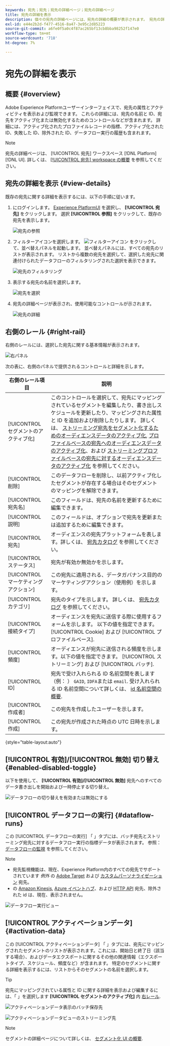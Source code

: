 ```yaml
---
keywords: 宛先；宛先；宛先の詳細ページ；宛先の詳細ページ
title: 宛先の詳細を表示
description: 個々の宛先の詳細ページには、宛先の詳細の概要が表示されます。 宛先の詳細には、宛先名、ID、宛先にマッピングされたセグメント、アクティベーションを編集し、データフローを有効/無効にするためのコントロールが含まれます。
exl-id: e44e2b2d-f477-4516-8a47-3e95c2d85223
source-git-commit: a6fe0f5a0c4f87ac265bf13cb8bba98252f147e0
workflow-type: tm+mt
source-wordcount: '718'
ht-degree: 7%

---
```


# 宛先の詳細を表示

## 概要 {#overview}

Adobe Experience Platformユーザーインターフェイスで、宛先の属性とアクティビティを表示および監視できます。 これらの詳細には、宛先の名前と ID、宛先をアクティブ化または無効化するためのコントロールなどが含まれます。 詳細には、アクティブ化されたプロファイルレコードの指標、アクティブ化された ID、失敗した ID、除外された ID、データフロー実行の履歴も含まれます。

>[!NOTE]
>
>宛先の詳細ページは、 [!UICONTROL 宛先] ワークスペース [!DNL Platform] [!DNL UI]. 詳しくは、 [[!UICONTROL 宛先] workspace の概要](./destinations-workspace.md) を参照してください。

## 宛先の詳細を表示 {#view-details}

既存の宛先に関する詳細を表示するには、以下の手順に従います。

1. にログインします。 [Experience PlatformUI](https://platform.adobe.com/) を選択し、 **[!UICONTROL 宛先]** をクリックします。 選択 **[!UICONTROL 参照]** をクリックして、既存の宛先を表示します。

   ![宛先の参照](../assets/ui/details-page/browse-destinations.png)

1. フィルターアイコンを選択します。 ![フィルターアイコン](../assets/ui/details-page/filter.png) をクリックして、並べ替えパネルを起動します。 並べ替えパネルには、すべての宛先のリストが表示されます。 リストから複数の宛先を選択して、選択した宛先に関連付けられたデータフローのフィルタリングされた選択を表示できます。

   ![宛先のフィルタリング](../assets/ui/details-page/filter-destinations.png)

1. 表示する宛先の名前を選択します。

   ![宛先を選択](../assets/ui/details-page/destination-select.png)

1. 宛先の詳細ページが表示され、使用可能なコントロールが示されます。

   ![宛先の詳細](../assets/ui/details-page/destination-details.png)

## 右側のレール {#right-rail}

右側のレールには、選択した宛先に関する基本情報が表示されます。

![右パネル](../assets/ui/details-page/right-sidebar.png)

次の表に、右側のパネルで提供されるコントロールと詳細を示します。

| 右側のレール項目 | 説明 |
| --- | --- |
| [!UICONTROL セグメントのアクティブ化] | このコントロールを選択して、宛先にマッピングされているセグメントを編集したり、書き出しスケジュールを更新したり、マッピングされた属性と ID を追加および削除したりします。 詳しくは、 [ストリーミング宛先をセグメント化するためのオーディエンスデータのアクティブ化](./activate-segment-streaming-destinations.md), [プロファイルベースの宛先へのオーディエンスデータのアクティブ化](./activate-batch-profile-destinations.md)、および [ストリーミングプロファイルベースの宛先に対するオーディエンスデータのアクティブ化](./activate-streaming-profile-destinations.md) を参照してください。 |
| [!UICONTROL 削除] | このデータフローを削除し、以前アクティブ化したセグメントが存在する場合はそのセグメントのマッピングを解除できます。 |
| [!UICONTROL 宛先名] | このフィールドは、宛先の名前を更新するために編集できます。 |
| [!UICONTROL 説明] | このフィールドは、オプションで宛先を更新または追加するために編集できます。 |
| [!UICONTROL 宛先] | オーディエンスの宛先プラットフォームを表します。詳しくは、 [宛先カタログ](../catalog/overview.md) を参照してください。 |
| [!UICONTROL ステータス] | 宛先が有効か無効かを示します。 |
| [!UICONTROL マーケティングアクション] | この宛先に適用される、データガバナンス目的のマーケティングアクション（使用例）を示します。 |
| [!UICONTROL カテゴリ] | 宛先のタイプを示します。 詳しくは、 [宛先カタログ](../catalog/overview.md) を参照してください。 |
| [!UICONTROL 接続タイプ] | オーディエンスを宛先に送信する際に使用するフォームを示します。 以下の値を指定できます。 [!UICONTROL Cookie] および [!UICONTROL プロファイルベース]. |
| [!UICONTROL 頻度] | オーディエンスが宛先に送信される頻度を示します。以下の値を指定できます。 [!UICONTROL ストリーミング] および [!UICONTROL バッチ]. |
| [!UICONTROL ID] | 宛先で受け入れられる ID 名前空間を表します（例： ） `GAID`, `IDFA`または `email`. 受け入れられる ID 名前空間について詳しくは、 [id 名前空間の概要](../../identity-service/namespaces.md). |
| [!UICONTROL 作成者] | この宛先を作成したユーザーを示します。 |
| [!UICONTROL 作成] | この宛先が作成された時点の UTC 日時を示します。 |

{style=&quot;table-layout:auto&quot;}

## [!UICONTROL 有効]/[!UICONTROL 無効] 切り替え {#enabled-disabled-toggle}

以下を使用して、 **[!UICONTROL 有効]/[!UICONTROL 無効]** 宛先へのすべてのデータ書き出しを開始および一時停止する切り替え。

![データフローの切り替えを有効または無効にする](../assets/ui/details-page/enable-disable.png)

## [!UICONTROL データフローの実行] {#dataflow-runs}

この [!UICONTROL データフローの実行] 「 」タブには、バッチ宛先とストリーミング宛先に対するデータフロー実行の指標データが表示されます。 参照： [データフローの監視](monitor-dataflows.md) を参照してください。

>[!NOTE]
>
>* 宛先監視機能は、現在、Experience Platform内のすべての宛先でサポートされています *例外* の [Adobe Target](/help/destinations/catalog/personalization/adobe-target-connection.md) および [カスタムパーソナライゼーション](/help/destinations/catalog/personalization/custom-personalization.md) 宛先。
>* の [Amazon Kinesis](/help/destinations/catalog/cloud-storage/amazon-kinesis.md), [Azure イベントハブ](/help/destinations/catalog/cloud-storage/azure-event-hubs.md)、および [HTTP API](/help/destinations/catalog/streaming/http-destination.md) 宛先、除外された id は、現在、表示されません。


![データフロー実行ビュー](../assets/ui/details-page/dataflow-runs.png)

## [!UICONTROL アクティベーションデータ] {#activation-data}

この [!UICONTROL アクティベーションデータ] 「 」タブには、宛先にマッピングされたセグメントのリストが表示されます。これには、開始日と終了日（該当する場合）、およびデータエクスポートに関するその他の関連情報（エクスポートタイプ、スケジュール、頻度など）が含まれます。 特定のセグメントに関する詳細を表示するには、リストからそのセグメントの名前を選択します。

>[!TIP]
>
>宛先にマッピングされている属性と ID に関する詳細を表示および編集するには、「 」を選択します **[!UICONTROL セグメントのアクティブ化]** 内 [右レール](#right-rail).

![アクティベーションデータ表示のバッチ保存先](../assets/ui/details-page/activation-data-batch.png)

![アクティベーションデータビューのストリーミング先](../assets/ui/details-page/activation-data-streaming.png)

>[!NOTE]
>
>セグメントの詳細ページについて詳しくは、 [セグメント化 UI の概要](../../segmentation/ui/overview.md#segment-details).
